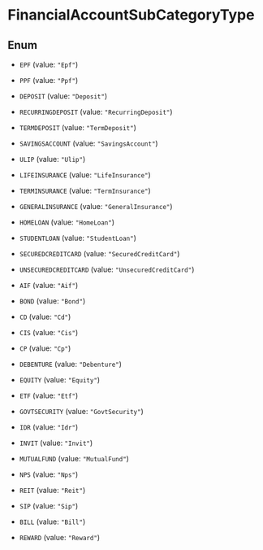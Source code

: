 

# FinancialAccountSubCategoryType

## Enum


* `EPF` (value: `"Epf"`)

* `PPF` (value: `"Ppf"`)

* `DEPOSIT` (value: `"Deposit"`)

* `RECURRINGDEPOSIT` (value: `"RecurringDeposit"`)

* `TERMDEPOSIT` (value: `"TermDeposit"`)

* `SAVINGSACCOUNT` (value: `"SavingsAccount"`)

* `ULIP` (value: `"Ulip"`)

* `LIFEINSURANCE` (value: `"LifeInsurance"`)

* `TERMINSURANCE` (value: `"TermInsurance"`)

* `GENERALINSURANCE` (value: `"GeneralInsurance"`)

* `HOMELOAN` (value: `"HomeLoan"`)

* `STUDENTLOAN` (value: `"StudentLoan"`)

* `SECUREDCREDITCARD` (value: `"SecuredCreditCard"`)

* `UNSECUREDCREDITCARD` (value: `"UnsecuredCreditCard"`)

* `AIF` (value: `"Aif"`)

* `BOND` (value: `"Bond"`)

* `CD` (value: `"Cd"`)

* `CIS` (value: `"Cis"`)

* `CP` (value: `"Cp"`)

* `DEBENTURE` (value: `"Debenture"`)

* `EQUITY` (value: `"Equity"`)

* `ETF` (value: `"Etf"`)

* `GOVTSECURITY` (value: `"GovtSecurity"`)

* `IDR` (value: `"Idr"`)

* `INVIT` (value: `"Invit"`)

* `MUTUALFUND` (value: `"MutualFund"`)

* `NPS` (value: `"Nps"`)

* `REIT` (value: `"Reit"`)

* `SIP` (value: `"Sip"`)

* `BILL` (value: `"Bill"`)

* `REWARD` (value: `"Reward"`)



